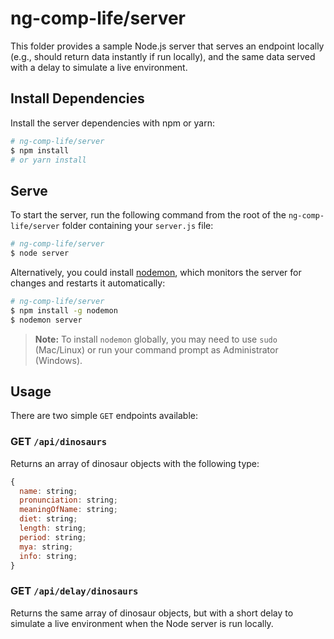 # ng-comp-life/server

This folder provides a sample Node.js server that serves an endpoint locally (e.g., should return data instantly if run locally), and the same data served with a delay to simulate a live environment.

## Install Dependencies

Install the server dependencies with npm or yarn:

```bash
# ng-comp-life/server
$ npm install
# or yarn install
```

## Serve

To start the server, run the following command from the root of the `ng-comp-life/server` folder containing your `server.js` file:

```bash
# ng-comp-life/server
$ node server
```

Alternatively, you could install [nodemon](https://nodemon.io/), which monitors the server for changes and restarts it automatically:

```bash
# ng-comp-life/server
$ npm install -g nodemon
$ nodemon server
```

> **Note:** To install `nodemon` globally, you may need to use `sudo` (Mac/Linux) or run your command prompt as Administrator (Windows).

## Usage

There are two simple `GET` endpoints available:

### GET `/api/dinosaurs`

Returns an array of dinosaur objects with the following type:

```js
{
  name: string;
  pronunciation: string;
  meaningOfName: string;
  diet: string;
  length: string;
  period: string;
  mya: string;
  info: string;
}
```

### GET `/api/delay/dinosaurs`

Returns the same array of dinosaur objects, but with a short delay to simulate a live environment when the Node server is run locally.

